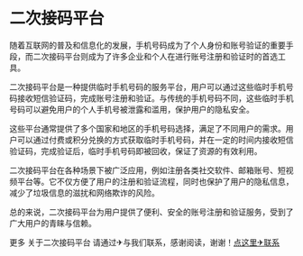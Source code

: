 # 二次接码平台

随着互联网的普及和信息化的发展，手机号码成为了个人身份和账号验证的重要手段，而二次接码平台则成为了许多企业和个人在进行账号注册和验证时的首选工具。

二次接码平台是一种提供临时手机号码的服务平台，用户可以通过这些临时手机号码接收短信验证码，完成账号注册和验证。与传统的手机号码不同，这些临时手机号码可以避免用户的个人手机号被泄露和滥用，保护用户的隐私安全。

这些平台通常提供了多个国家和地区的手机号码选择，满足了不同用户的需求。用户可以通过付费或积分兑换的方式获取临时手机号码，并在一定的时间内接收短信验证码，完成验证后，临时手机号码即被回收，保证了资源的有效利用。

二次接码平台在各种场景下被广泛应用，例如注册各类社交软件、邮箱账号、短视频平台等。它不仅方便了用户的注册和验证流程，同时也保护了用户的隐私信息，减少了垃圾信息的滋扰和网络欺诈的风险。

总的来说，二次接码平台为用户提供了便利、安全的账号注册和验证服务，受到了广大用户的青睐与信赖。

更多 关于二次接码平台 请通过✈与我们联系，感谢阅读，谢谢！[点这里✈联系](https://lm.k02.cc)